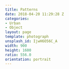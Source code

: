 ```yaml
---
title: Patterns
date: 2018-04-20 11:29:28 Z
categories:
- Urban
- Object
layout: page
template: photograph
unsplash_id: IjwH6O56C_A
width: 900
height: 1600
ratio: 556.0
orientation: portrait
---
```


